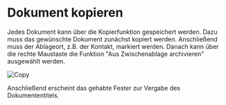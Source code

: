 # Dokument kopieren

Jedes Dokument kann über die Kopierfunktion gespeichert werden.
Dazu muss das gewünschte Dokument zunächst kopiert werden. Anschließend muss der Ablageort, z.B. der Kontakt, markiert werden.
Danach kann über die rechte Maustaste die Funktion "Aus Zwischenablage archivieren" ausgewählt werden.

![Copy ](~/images/zwischenablage.png)

Anschließend erscheint das gehabte Fester zur Vergabe des Dokumententitels.